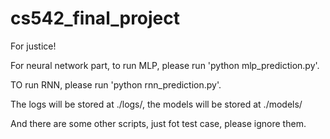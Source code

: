 # cs542_final_project
For justice!

<p>For neural network part, to run MLP, please run 'python mlp_prediction.py'.</p>
<p>TO run RNN, please run 'python rnn_prediction.py'.</p>
<p>The logs will be stored at ./logs/, the models will be stored at ./models/</p>
<p>And there are some other scripts, just fot test case, please ignore them.</p>
